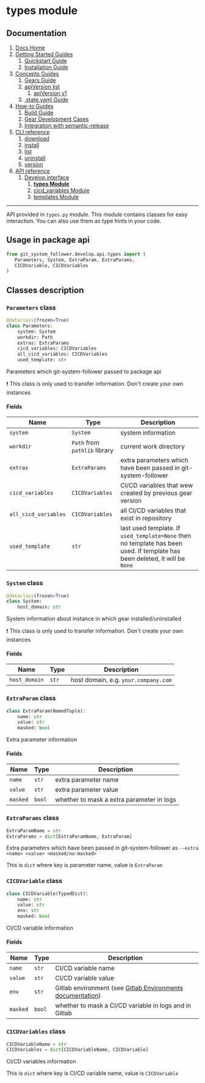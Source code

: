 # types module
## Documentation
1. [Docs Home](../../docs_home.md)
2. [Getting Started Guides](../../getting_started.md) 
   1. [Quickstart Guide](../../getting_started/quickstart.md)
   2. [Installation Guide](../../getting_started/installation.md)
3. [Concepts Guides](../../concepts.md)  
   1. [Gears Guide](../../concepts/gears.md)
   2. [apiVersion list](../../concepts/api_version_list.md)
      1. [apiVersion v1](../../concepts/api_version_list/v1.md) 
   3. [.state.yaml Guide](../../concepts/state.md)
4. [How-to Guides](../../how_to.md)  
   1. [Build Guide](../../how_to/build.md)
   2. [Gear Development Cases](../../how_to/gear_development_cases.md)
   3. [Integration with semantic-release](../../how_to/integration_with_semantic_release.md)
5. [CLI reference](../../cli_reference.md)
   1. [download](../../cli_reference/download.md)
   2. [install](../../cli_reference/install.md) 
   3. [list](../../cli_reference/list.md)
   4. [uninstall](../../cli_reference/uninstall.md)
   5. [version](../../cli_reference/version.md)
6. [API reference](../../api_reference.md)  
   1. [Develop interface](../develop_interface.md)
      1. **[types Module](types.md)**
      2. [cicd_variables Module](cicd_variables.md)
      3. [templates Module](templates.md)

---

API provided in `types.py` module. This module contains classes for easy interaction. You can also use them as type hints in your code.

## Usage in package api

```python
from git_system_follower.develop.api.types import (
   Parameters, System, ExtraParam, ExtraParams, 
   CICDVariable, CICDVariables
)
```

## Classes description
### `Parameters` class
```python
@dataclass(frozen=True)
class Parameters:
    system: System
    workdir: Path
    extras: ExtraParams
    cicd_variables: CICDVariables
    all_cicd_variables: CICDVariables
    used_template: str
```
Parameters which git-system-follower passed to package api

:exclamation: This class is only used to transfer information. Don't create your own instances

#### Fields
| Name                 | Type                          | Description                                                                                                                 |
|----------------------|-------------------------------|-----------------------------------------------------------------------------------------------------------------------------|
| `system`             | `System`                      | system information                                                                                                          |
| `workdir`            | `Path` from `pathlib` library | current work directory                                                                                                      |
| `extras`             | `ExtraParams`                 | extra parameters which have been passed in git-system-follower                                                             |
| `cicd_variables`     | `CICDVariables`               | CI/CD variables that wew created by previous gear version                                                                     |
| `all_cicd_variables` | `CICDVariables`               | all CI/CD variables that exist in repository                                                                                |
| `used_template`      | `str`                         | last used template. If `used_template=None` then no template has been used. If template has been deleted, it will be `None` |

### `System` class
```python
@dataclass(frozen=True)
class System:
    host_domain: str
```
System information about instance in which gear installed/uninstalled

:exclamation: This class is only used to transfer information. Don't create your own instances

#### Fields
| Name          | Type  | Description                          |
|---------------|-------|--------------------------------------|
| `host_domain` | `str` | host domain, e.g. `your.company.com` |

### `ExtraParam` class
```python
class ExtraParam(NamedTuple):
    name: str
    value: str
    masked: bool
```
Extra parameter information

#### Fields
| Name     | Type   | Description                               |
|----------|--------|-------------------------------------------|
| `name`   | `str`  | extra parameter name                      |
| `value`  | `str`  | extra parameter value                     |
| `masked` | `bool` | whether to mask a extra parameter in logs |

### `ExtraParams` class
```python
ExtraParamName = str
ExtraParams = dict[ExtraParamName, ExtraParam]
```
Extra parameters which have been passed in git-system-follower as `--extra <name> <value> <masked/no-masked>`

This is `dict` where key is parameter name, value is `ExtraParam`

### `CICDVariable` class

```python
class CICDVariable(TypedDict):
    name: str
    value: str
    env: str
    masked: bool
```
CI/CD variable information 

#### Fields
| Name     | Type   | Description                                                                                               |
|----------|--------|-----------------------------------------------------------------------------------------------------------|
| `name`   | `str`  | CI/CD variable name                                                                                       |
| `value`  | `str`  | CI/CD variable value                                                                                      |
| `env`    | `str`  | Gitlab environment (see [Gitlab Environments documentation](https://docs.gitlab.com/ee/ci/environments/)) |
| `masked` | `bool` | whether to mask a CI/CD variable in logs and in Gitlab                                                    |

### `CICDVariables` class

```python
CICDVariableName = str
CICDVariables = dict[CICDVariableName, CICDVariable]
```
CI/CD variables information

This is `dict` where key is CI/CD variable name, value is `CICDVariable` 